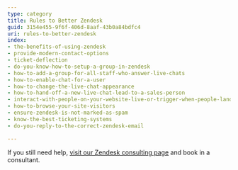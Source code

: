 ```yaml
---
type: category
title: Rules to Better Zendesk
guid: 3154e455-9f6f-406d-8aaf-43b0a84bdfc4
uri: rules-to-better-zendesk
index:
- the-benefits-of-using-zendesk
- provide-modern-contact-options
- ticket-deflection
- do-you-know-how-to-setup-a-group-in-zendesk
- how-to-add-a-group-for-all-staff-who-answer-live-chats
- how-to-enable-chat-for-a-user
- how-to-change-the-live-chat-appearance
- how-to-hand-off-a-new-live-chat-lead-to-a-sales-person
- interact-with-people-on-your-website-live-or-trigger-when-people-land-on-certain-pages
- how-to-browse-your-site-visitors
- ensure-zendesk-is-not-marked-as-spam
- know-the-best-ticketing-systems
- do-you-reply-to-the-correct-zendesk-email

---
```

<p>​​If you still need help,&#160;<a href="https&#58;//www.ssw.com.au/ssw/Consulting/Zendesk.aspx">visit our Zendesk consulting page​​</a>&#160;and book in&#160;a consultant.​​<br></p>


